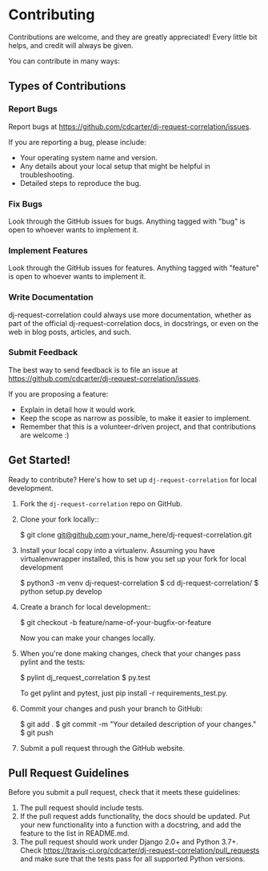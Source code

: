 # Contributing

Contributions are welcome, and they are greatly appreciated! Every
little bit helps, and credit will always be given. 

You can contribute in many ways:

## Types of Contributions

### Report Bugs

Report bugs at https://github.com/cdcarter/dj-request-correlation/issues.

If you are reporting a bug, please include:

* Your operating system name and version.
* Any details about your local setup that might be helpful in troubleshooting.
* Detailed steps to reproduce the bug.

### Fix Bugs

Look through the GitHub issues for bugs. Anything tagged with "bug"
is open to whoever wants to implement it.

### Implement Features

Look through the GitHub issues for features. Anything tagged with "feature"
is open to whoever wants to implement it.

### Write Documentation

dj-request-correlation could always use more documentation, whether as part of the 
official dj-request-correlation docs, in docstrings, or even on the web in blog posts,
articles, and such.

### Submit Feedback

The best way to send feedback is to file an issue at https://github.com/cdcarter/dj-request-correlation/issues.

If you are proposing a feature:

* Explain in detail how it would work.
* Keep the scope as narrow as possible, to make it easier to implement.
* Remember that this is a volunteer-driven project, and that contributions
  are welcome :)

## Get Started!

Ready to contribute? Here's how to set up `dj-request-correlation` for local development.

1. Fork the `dj-request-correlation` repo on GitHub.
2. Clone your fork locally::

    $ git clone git@github.com:your_name_here/dj-request-correlation.git

3. Install your local copy into a virtualenv. Assuming you have virtualenvwrapper installed, this is how you set up your fork for local development

    $ python3 -m venv dj-request-correlation
    $ cd dj-request-correlation/
    $ python setup.py develop

4. Create a branch for local development::

    $ git checkout -b feature/name-of-your-bugfix-or-feature

   Now you can make your changes locally.

5. When you're done making changes, check that your changes pass pylint and the
   tests:

    $ pylint dj_request_correlation 
    $ py.test

   To get pylint and pytest, just pip install -r requirements_test.py. 

6. Commit your changes and push your branch to GitHub:

    $ git add .
    $ git commit -m "Your detailed description of your changes."
    $ git push

7. Submit a pull request through the GitHub website.

## Pull Request Guidelines

Before you submit a pull request, check that it meets these guidelines:

1. The pull request should include tests.
2. If the pull request adds functionality, the docs should be updated. Put
   your new functionality into a function with a docstring, and add the
   feature to the list in README.md.
3. The pull request should work under Django 2.0+ and Python 3.7+. Check 
   https://travis-ci.org/cdcarter/dj-request-correlation/pull_requests
   and make sure that the tests pass for all supported Python versions.
